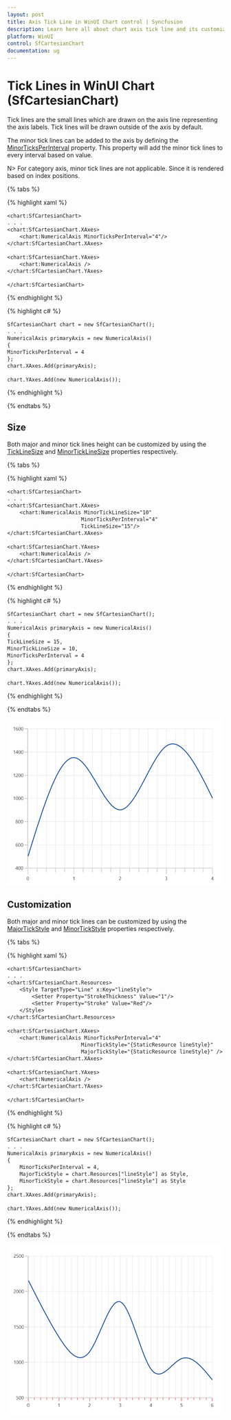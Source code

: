 ```yaml
---
layout: post
title: Axis Tick Line in WinUI Chart control | Syncfusion
description: Learn here all about chart axis tick line and its customization in Syncfusion WinUI Chart (SfCartesianChart) control.
platform: WinUI
control: SfCartesianChart
documentation: ug
---
```


# Tick Lines in WinUI Chart (SfCartesianChart)

Tick lines are the small lines which are drawn on the axis line representing the axis labels. Tick lines will be drawn outside of the axis by default. 

The minor tick lines can be added to the axis by defining the [MinorTicksPerInterval](https://help.syncfusion.com/cr/winui/Syncfusion.UI.Xaml.Charts.RangeAxisBase.html#Syncfusion_UI_Xaml_Charts_RangeAxisBase_MinorTicksPerInterval) property. This property will add the minor tick lines to every interval based on value.

N> For category axis, minor tick lines are not applicable. Since it is rendered based on index positions.

{% tabs %}

{% highlight xaml %}

    <chart:SfCartesianChart>
    . . .
    <chart:SfCartesianChart.XAxes>
        <chart:NumericalAxis MinorTicksPerInterval="4"/>
    </chart:SfCartesianChart.XAxes>

    <chart:SfCartesianChart.YAxes>
        <chart:NumericalAxis />
    </chart:SfCartesianChart.YAxes>

    </chart:SfCartesianChart>

{% endhighlight %}

{% highlight c# %}

    SfCartesianChart chart = new SfCartesianChart();
    . . .
    NumericalAxis primaryAxis = new NumericalAxis()
    {
    MinorTicksPerInterval = 4 
    };
    chart.XAxes.Add(primaryAxis);

    chart.YAxes.Add(new NumericalAxis());

{% endhighlight %}

{% endtabs %}

## Size

Both major and minor tick lines height can be customized by using the [TickLineSize](https://help.syncfusion.com/cr/winui/Syncfusion.UI.Xaml.Charts.ChartAxis.html#Syncfusion_UI_Xaml_Charts_ChartAxis_TickLineSize) and [MinorTickLineSize](https://help.syncfusion.com/cr/winui/Syncfusion.UI.Xaml.Charts.RangeAxisBase.html#Syncfusion_UI_Xaml_Charts_RangeAxisBase_MinorTickLineSize) properties respectively.

{% tabs %}

{% highlight xaml %}

    <chart:SfCartesianChart>
    . . .
    <chart:SfCartesianChart.XAxes>
        <chart:NumericalAxis MinorTickLineSize="10" 
                            MinorTicksPerInterval="4" 
                            TickLineSize="15"/>
    </chart:SfCartesianChart.XAxes>

    <chart:SfCartesianChart.YAxes>
        <chart:NumericalAxis />
    </chart:SfCartesianChart.YAxes>

    </chart:SfCartesianChart>

{% endhighlight %}

{% highlight c# %}

    SfCartesianChart chart = new SfCartesianChart();
    . . .
    NumericalAxis primaryAxis = new NumericalAxis()
    {
    TickLineSize = 15,
    MinorTickLineSize = 10,
    MinorTicksPerInterval = 4
    };
    chart.XAxes.Add(primaryAxis);

    chart.YAxes.Add(new NumericalAxis());

{% endhighlight %}

{% endtabs %}

![Axis tick lines height support in WinUI Chart](Axis_images/winui_chart_axis_small_ticklines.png)

## Customization

Both major and minor tick lines can be customized by using the [MajorTickStyle](https://help.syncfusion.com/cr/winui/Syncfusion.UI.Xaml.Charts.ChartAxis.html#Syncfusion_UI_Xaml_Charts_ChartAxis_MajorTickStyle) and [MinorTickStyle](https://help.syncfusion.com/cr/winui/Syncfusion.UI.Xaml.Charts.RangeAxisBase.html#Syncfusion_UI_Xaml_Charts_RangeAxisBase_MinorTickStyle) properties respectively. 

{% tabs %}

{% highlight xaml %}

    <chart:SfCartesianChart>
    . . .
    <chart:SfCartesianChart.Resources>
        <Style TargetType="Line" x:Key="lineStyle">
            <Setter Property="StrokeThickness" Value="1"/>
            <Setter Property="Stroke" Value="Red"/>
        </Style>
    </chart:SfCartesianChart.Resources>

    <chart:SfCartesianChart.XAxes>
        <chart:NumericalAxis MinorTicksPerInterval="4" 
                            MinorTickStyle="{StaticResource lineStyle}"  
                            MajorTickStyle="{StaticResource lineStyle}" />
    </chart:SfCartesianChart.XAxes>

    <chart:SfCartesianChart.YAxes>
        <chart:NumericalAxis />
    </chart:SfCartesianChart.YAxes>

    </chart:SfCartesianChart>

{% endhighlight %}

{% highlight c# %}

    SfCartesianChart chart = new SfCartesianChart();
    . . .
    NumericalAxis primaryAxis = new NumericalAxis()
    {
        MinorTicksPerInterval = 4,
        MajorTickStyle = chart.Resources["lineStyle"] as Style,
        MinorTickStyle = chart.Resources["lineStyle"] as Style 
    };
    chart.XAxes.Add(primaryAxis);

    chart.YAxes.Add(new NumericalAxis());

{% endhighlight %}

{% endtabs %}

![Axis tick lines customization support in WinUI Chart](Axis_images/winui_chart_axis_tickline_style.png)